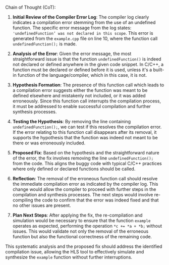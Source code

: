 Chain of Thought (CoT):

1. **Initial Review of the Compiler Error Log**:
   The compiler log clearly indicates a compilation error stemming from the use of an undefined function. The specific error message from the log states: `'undefinedFunction’ was not declared in this scope`. This error is generated from the `example.cpp` file on line 10, where the function call `undefinedFunction();` is made.

2. **Analysis of the Error**:
   Given the error message, the most straightforward issue is that the function `undefinedFunction()` is indeed not declared or defined anywhere in the given code snippet. In C/C++, a function must be declared or defined before it is used, unless it's a built-in function of the language/compiler, which in this case, it is not.

3. **Hypothesis Formation**:
   The presence of this function call which leads to a compilation error suggests either the function was meant to be defined elsewhere and mistakenly not included, or it was added erroneously. Since this function call interrupts the compilation process, it must be addressed to enable successful compilation and further synthesis processes.

4. **Testing the Hypothesis**:
   By removing the line containing `undefinedFunction();`, we can test if this resolves the compilation error. If the error relating to this function call disappears after its removal, it supports the hypothesis that the function was indeed not meant to be there or was erroneously included.

5. **Proposed Fix**:
   Based on the hypothesis and the straightforward nature of the error, the fix involves removing the line `undefinedFunction();` from the code. This aligns the buggy code with typical C/C++ practices where only defined or declared functions should be called.

6. **Reflection**:
   The removal of the erroneous function call should resolve the immediate compilation error as indicated by the compiler log. This change would allow the compiler to proceed with further steps in the compilation and synthesis processes. The next steps would involve re-compiling the code to confirm that the error was indeed fixed and that no other issues are present. 

7. **Plan Next Steps**:
   After applying the fix, the re-compilation and simulation would be necessary to ensure that the function `example` operates as expected, performing the operation `*c += *a + *b;` without issues. This would validate not only the removal of the erroneous function but also the functional correctness of the remaining code.

This systematic analysis and the proposed fix should address the identified compilation issue, allowing the HLS tool to effectively simulate and synthesize the `example` function without further interruptions.
